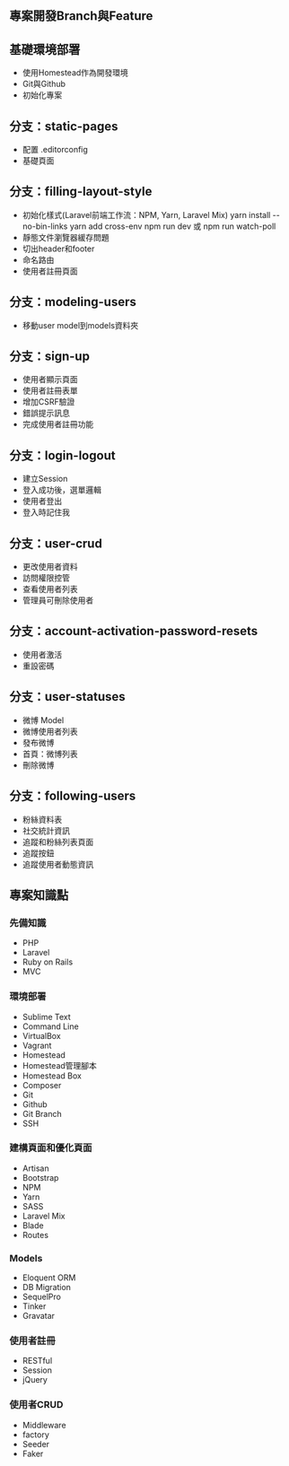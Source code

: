 ## 專案開發Branch與Feature

## 基礎環境部署

- 使用Homestead作為開發環境
- Git與Github
- 初始化專案

## 分支：static-pages

- 配置 .editorconfig
- 基礎頁面

## 分支：filling-layout-style

- 初始化樣式(Laravel前端工作流：NPM, Yarn, Laravel Mix)
    yarn install --no-bin-links
    yarn add cross-env
    npm run dev 或 npm run watch-poll
- 靜態文件瀏覽器緩存問題
- 切出header和footer
- 命名路由
- 使用者註冊頁面

## 分支：modeling-users

- 移動user model到models資料夾

## 分支：sign-up

- 使用者顯示頁面
- 使用者註冊表單
- 增加CSRF驗證
- 錯誤提示訊息
- 完成使用者註冊功能

## 分支：login-logout

- 建立Session
- 登入成功後，選單邏輯
- 使用者登出
- 登入時記住我

## 分支：user-crud

- 更改使用者資料
- 訪問權限控管
- 查看使用者列表
- 管理員可刪除使用者

## 分支：account-activation-password-resets

- 使用者激活
- 重設密碼

## 分支：user-statuses

- 微博 Model
- 微博使用者列表
- 發布微博
- 首頁：微博列表
- 刪除微博

## 分支：following-users

- 粉絲資料表
- 社交統計資訊
- 追蹤和粉絲列表頁面
- 追蹤按鈕
- 追蹤使用者動態資訊

## 專案知識點

### 先備知識

- PHP
- Laravel
- Ruby on Rails
- MVC

### 環境部署

- Sublime Text
- Command Line
- VirtualBox
- Vagrant
- Homestead
- Homestead管理腳本
- Homestead Box
- Composer
- Git
- Github
- Git Branch
- SSH

### 建構頁面和優化頁面

- Artisan
- Bootstrap
- NPM
- Yarn
- SASS
- Laravel Mix
- Blade
- Routes

### Models

- Eloquent ORM
- DB Migration
- SequelPro
- Tinker
- Gravatar

### 使用者註冊

- RESTful
- Session
- jQuery

### 使用者CRUD

- Middleware
- factory
- Seeder
- Faker
